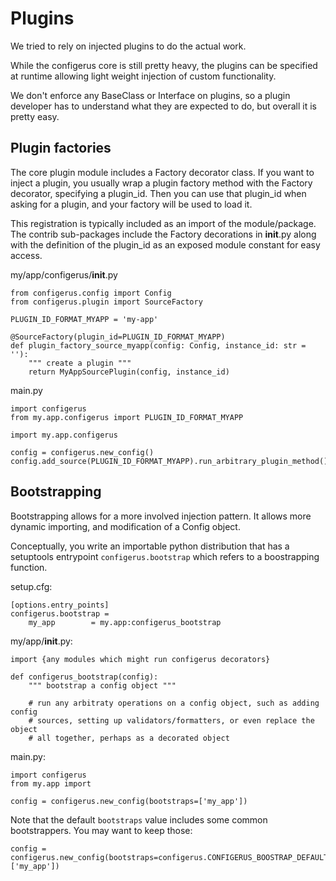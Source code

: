# Plugins

We tried to rely on injected plugins to do the actual work.

While the configerus core is still pretty heavy, the plugins can be specified
at runtime allowing light weight injection of custom functionality.

We don't enforce any BaseClass or Interface on plugins, so a plugin developer
has to understand what they are expected to do, but overall it is pretty easy.

## Plugin factories

The core plugin module includes a Factory decorator class.  If you want to
inject a plugin, you usually wrap a plugin factory method with the Factory
decorator, specifying a plugin_id. Then you can use that plugin_id when asking
for a plugin, and your factory will be used to load it.

This registration is typically included as an import of the module/package.
The contrib sub-packages include the Factory decorations in __init__.py along
with the definition of the plugin_id as an exposed module constant for easy
access.

my/app/configerus/__init__.py
```
from configerus.config import Config
from configerus.plugin import SourceFactory

PLUGIN_ID_FORMAT_MYAPP = 'my-app'

@SourceFactory(plugin_id=PLUGIN_ID_FORMAT_MYAPP)
def plugin_factory_source_myapp(config: Config, instance_id: str = ''):
    """ create a plugin """
    return MyAppSourcePlugin(config, instance_id)
```

main.py
```
import configerus
from my.app.configerus import PLUGIN_ID_FORMAT_MYAPP

import my.app.configerus

config = configerus.new_config()
config.add_source(PLUGIN_ID_FORMAT_MYAPP).run_arbitrary_plugin_method()
```

## Bootstrapping

Bootstrapping allows for a more involved injection pattern.  It allows more
dynamic importing, and modification of a Config object.

Conceptually, you write an importable python distribution that has a setuptools
entrypoint `configerus.bootstrap` which refers to a boostrapping function.

setup.cfg:
```
[options.entry_points]
configerus.bootstrap =
    my_app        = my.app:configerus_bootstrap
```

my/app/__init__.py:
```
import {any modules which might run configerus decorators}

def configerus_bootstrap(config):
    """ bootstrap a config object """

    # run any arbitraty operations on a config object, such as adding config
    # sources, setting up validators/formatters, or even replace the object
    # all together, perhaps as a decorated object

```

main.py:
```
import configerus
from my.app import

config = configerus.new_config(bootstraps=['my_app'])
```

Note that the default `bootstraps` value includes some common bootstrappers.
You may want to keep those:
```
config = configerus.new_config(bootstraps=configerus.CONFIGERUS_BOOSTRAP_DEFAULT+['my_app'])
```
